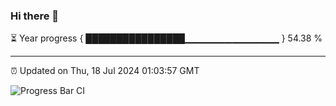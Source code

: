 ### Hi there 👋

⏳ Year progress { ████████████████▁▁▁▁▁▁▁▁▁▁▁▁▁▁ } 54.38 %

---

⏰ Updated on Thu, 18 Jul 2024 01:03:57 GMT

![Progress Bar CI](https://github.com/JuvenileQ/Progress-Bar-CI/workflows/main/badge.svg)
